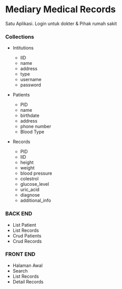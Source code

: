 # Mediary Medical Records

Satu Aplikasi. Login untuk dokter & Pihak rumah sakit

### Collections
* Intitutions
  * IID
  * name
  * address
  * type
  * username
  * password


* Patients
  * PID
  * name
  * birthdate
  * address
  * phone number
  * Blood Type

* Records
  * PID
  * IID
  * height
  * weight
  * blood pressure
  * colestrol
  * glucose_level
  * uric_acid
  * diagnose
  * additional_info

### BACK END
* List Patient
* List Records
* Crud Patients
* Crud Records

### FRONT END
* Halaman Awal
* Search
* List Records
* Detail Records
